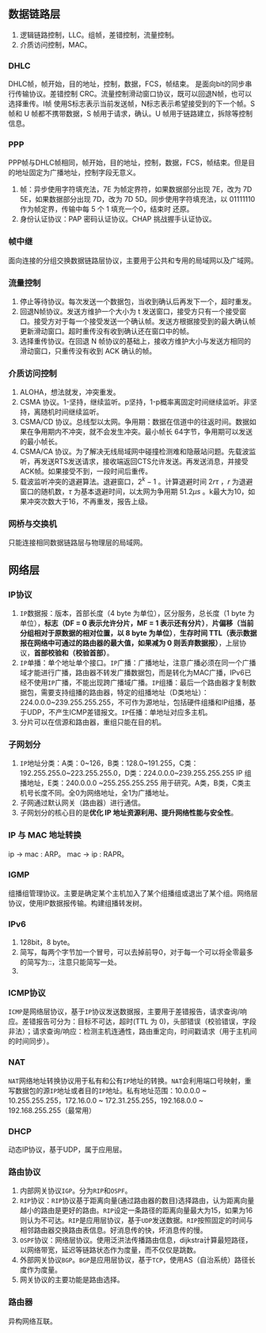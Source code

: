 ## 数据链路层
1. 逻辑链路控制，LLC。组帧，差错控制，流量控制。
2. 介质访问控制，MAC。
### DHLC
DHLC帧，帧开始，目的地址，控制，数据，FCS，帧结束。
是面向bit的同步串行传输协议。差错控制 CRC。流量控制滑动窗口协议，既可以回退N帧，也可以选择重传。I帧 使用S标志表示当前发送帧，N标志表示希望接受到的下一个帧。S 帧和 U 帧都不携带数据，S 帧用于请求，确认。U 帧用于链路建立，拆除等控制信息。
### PPP
PPP帧与DHLC帧相同，帧开始，目的地址，控制，数据，FCS，帧结束。但是目的地址固定为广播地址，控制字段无意义。
1. 帧：异步使用字符填充法，7E 为帧定界符，如果数据部分出现 7E，改为 7D 5E，如果数据部分出现 7D，改为 7D 5D。同步使用字符填充法，以 01111110 作为帧定界，传输中每 5 个 1 填充一个0，结束时 还原。
2. 身份认证协议：PAP 密码认证协议。CHAP 挑战握手认证协议。
### 帧中继
面向连接的分组交换数据链路层协议，主要用于公共和专用的局域网以及广域网。
### 流量控制
1. 停止等待协议。每次发送一个数据包，当收到确认后再发下一个，超时重发。
2. 回退N帧协议。发送方维护一个大小为 t 发送窗口，接受方只有一个接受窗口。接受方对于每一个接受发送一个确认帧。发送方根据接受到的最大确认帧更新滑动窗口。超时重传没有收到确认还在窗口中的帧。
3. 选择重传协议。在回退 N 帧协议的基础上，接收方维护大小与发送方相同的滑动窗口，只重传没有收到 ACK 确认的帧。
### 介质访问控制
1. ALOHA，想法就发，冲突重发。
2. CSMA 协议。1-坚持，继续监听。p坚持，1-p概率离固定时间继续监听。非坚持，离随机时间继续监听。
3. CSMA/CD 协议。总线型以太网。争用期：数据在信道中的往返时间。数据如果在争用期内不冲突，就不会发生冲突。最小帧长 64字节，争用期可以发送的最小帧长。
4. CSMA/CA 协议。为了解决无线局域网中碰撞检测难和隐蔽站问题。先载波监听，再发送RTS发送请求，接收端返回CTS允许发送。再发送消息，并接受ACK帧。如果接受不到，一段时间后重传。
5. 载波监听冲突的退避算法。退避窗口，$2^k-1$ 。计算退避时间 $2r\tau$ ，$r$ 为退避窗口的随机数，$\tau$ 为基本退避时间，以太网为争用期  $51.2\mu s$ 。k最大为10，如果冲突次数大于16，不再重发，报告上级。
### 网桥与交换机
只能连接相同数据链路层与物理层的局域网。
## 网络层
### IP协议
1. `IP`数据报：版本，首部长度（4 byte 为单位），区分服务，总长度（1 byte 为单位），**标志（DF = 0 表示允许分片，MF = 1 表示还有分片）**，**片偏移（当前分组相对于原数据的相对位置，以 8 byte 为单位）**，**生存时间 TTL（表示数据报在网络中可通过的路由器的最大值，如果减为 0 则丢弃数据报）**，上层协议，**首部校验和（校验首部）**。
2. `IP`单播：单个地址单个接口。`IP`广播：广播地址，注意广播必须在同一个广播域才能进行广播，路由器不转发广播数据包，而是转化为MAC广播，IPv6已经不使用`IP`广播，不能出现跨广播域广播。`IP`组播：最后一个路由器才复制数据包，需要支持组播的路由器，特定的组播地址（D类地址）：224.0.0.0~239.255.255.255，不可作为源地址，包括硬件组播和IP组播，基于UDP，不产生ICMP差错报文。`IP`任播：单地址对应多主机。
3. 分片可以在信源和路由器，重组只能在目的机。
### 子网划分
1. `IP`地址分类：A类：0~126，B类：128.0~191.255，C类：192.255.255.0~223.255.255.0，D类：224.0.0.0~239.255.255.255 IP 组播地址，E类：240.0.0.0 ~255.255.255.255 用于研究。A类，B类，C类主机号长度不同。全0为网络地址，全1为广播地址。
2. 子网通过默认网关（路由器）进行通信。
3. 子网划分的核心目的是**优化 IP 地址资源利用、提升网络性能与安全性**。
### IP 与 MAC 地址转换
ip -> mac : ARP。
mac -> ip : RAPR。
### IGMP
组播组管理协议。主要是确定某个主机加入了某个组播组或退出了某个组。网络层协议，使用IP数据报传输。构建组播转发树。
### IPv6
1. 128bit，8 byte。
2. 简写，每两个字节加一个冒号，可以去掉前导0，对于每一个可以将全零最多的简写为::，注意只能简写一处。
3. 
### ICMP协议
`ICMP`是网络层协议，基于`IP`协议发送数据报，主要用于差错报告，请求查询/响应。差错报告可分为：目标不可达，超时(TTL 为 0)，头部错误（校验错误，字段非法）；请求查询/响应：检测主机连通性，路由重定向，时间戳请求（用于主机间的时间同步）。
### NAT
`NAT`网络地址转换协议用于私有和公有`IP`地址的转换。`NAT`会利用端口号映射，重写数据包的源`IP`地址或者目的`IP`地址。私有地址范围：10.0.0.0 ~ 10.255.255.255，172.16.0.0 ~ 172.31.255.255，192.168.0.0 ~ 192.168.255.255（最常用）
### DHCP
动态IP协议，基于UDP，属于应用层。
### 路由协议
1. 内部网关协议`IGP`。分为`RIP`和`OSPF`。
2. `RIP`协议：`RIP`协议基于距离向量(通过路由器的数目)选择路由，认为距离向量越小的路由是更好的路由。`RIP`设定一条路径的距离向量最大为15，如果为16则认为不可达。`RIP`是应用层协议，基于`UDP`发送数据。`RIP`按照固定的时间与相邻路由器交换路由表信息。好消息传的快，坏消息传的慢。
3. `OSPF`协议：网络层协议。使用泛洪法传播路由信息，dijkstra计算最短路径，以网络带宽，延迟等链路状态作为度量，而不仅仅是跳数。
4. 外部网关协议`BGP`。`BGP`是应用层协议，基于`TCP`，使用AS（自治系统）路径长度作为度量。
5. 网关协议的主要功能是路由选择。

### 路由器
异构网络互联。
